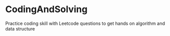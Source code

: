# CodingAndSolving
Practice coding skill with Leetcode questions to get hands on algorithm and data structure
